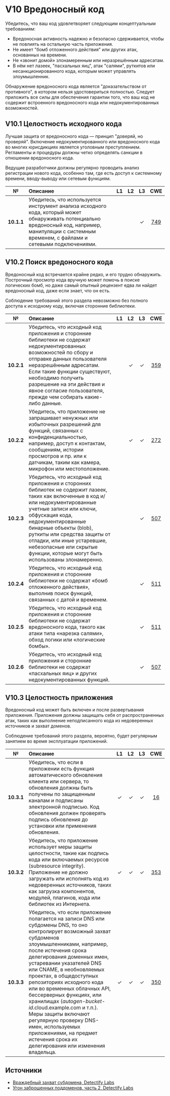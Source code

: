 # V10 Вредоносный код

Убедитесь, что ваш код удовлетворяет следующим концептуальным требованиям:

* Вредоносная активность надежно и безопасно сдерживается, чтобы не повлиять на остальную часть приложения.
* Не имеет "бомб отложенного действия" или других атак, основанных на времени.
* Не «звонит домой» злонамеренным или неразрешённым адресатам.
* В нём нет лазеек, "пасхальных яиц", атак "салями", руткитов или несанкционированного кода, которым может управлять злоумышленник.

Обнаружение вредоносного кода является "доказательством от противного", в котором нельзя удостовериться полностью. Следует приложить все силы для обеспечения гарантии того, что ваш код не содержит встроенного вредоносного кода или недокументированных возможностей.

## V10.1 Целостность исходного кода

Лучшая защита от вредоносного кода — принцип "доверяй, но проверяй". Включение недокументированного или вредоносного кода во многих юрисдикциях является уголовным преступлением. Регламенты и процедуры должны четко определять санкции в отношении вредоносного кода.

Ведущие разработчики должны регулярно проводить анализ регистрации нового кода, особенно там, где есть доступ к системному времени, вводу-выводу или сетевым функциям.

| № | Описание | L1 | L2 | L3 | CWE |
| :---: | :--- | :---: | :---:| :---: | :---: |
| **10.1.1** | Убедитесь, что используется инструмент анализа исходного кода, который может обнаруживать потенциально вредоносный код, например, манипуляции с системным временем, с файлами и сетевыми подключениями. | | | ✓ | [749](https://cwe.mitre.org/data/definitions/749.html) |

## V10.2 Поиск вредоносного кода

Вредоносный код встречается крайне редко, и его трудно обнаружить. Построчный просмотр кода вручную может помочь в поиске логических бомб, но даже самый опытный рецензент едва ли найдет вредоносный код, даже если знает, что он есть.

Соблюдение требований этого раздела невозможно без полного доступа к исходному коду, включая сторонние библиотеки.

| № | Описание | L1 | L2 | L3 | CWE |
| :---: | :--- | :---: | :---:| :---: | :---: |
| **10.2.1** | Убедитесь, что исходный код приложения и сторонние библиотеки не содержат недокументированных возможностей по сбору и отправке данных пользователя неразрешённым адресатам. Если такие функции существуют, необходимо получить разрешение на эти действия и явное согласие пользователя, прежде чем собирать какие-либо данные. | | ✓ | ✓ | [359](https://cwe.mitre.org/data/definitions/359.html) |
| **10.2.2** | Убедитесь, что приложение не запрашивает ненужных или избыточных разрешений для функций, связанных с конфиденциальностью, например, доступ к контактам, сообщениям, истории просмотров и пр. или к датчикам, таким как камера, микрофон или местоположение. | | ✓ | ✓ | [272](https://cwe.mitre.org/data/definitions/272.html) |
| **10.2.3** | Убедитесь, что исходный код приложения и сторонних библиотек не содержит лазеек, таких как включенные в код и/или недокументированные учетные записи или ключи, обфускация кода, недокументированные бинарные объекты (blob), руткиты или средства защиты от отладки, или иные устаревшие, небезопасные или скрытые функции, которые могут быть использованы злонамеренно. | | | ✓ | [507](https://cwe.mitre.org/data/definitions/507.html) |
| **10.2.4** | Убедитесь, что исходный код приложения и сторонние библиотеки не содержат «бомб отложенного действия», выполнив поиск функций, связанных с датой и временем. | | | ✓ | [511](https://cwe.mitre.org/data/definitions/511.html) |
| **10.2.5** | Убедитесь, что исходный код приложения и сторонние библиотеки не содержат вредоносного кода, такого как атаки типа «нарезка салями», обход логики или «логические бомбы». | | | ✓ | [511](https://cwe.mitre.org/data/definitions/511.html) |
| **10.2.6** | Убедитесь, что исходный код приложения и сторонние библиотеки не содержат «пасхальных яиц» и других недокументированных функций. | | | ✓ | [507](https://cwe.mitre.org/data/definitions/507.html) |

## V10.3 Целостность приложения

Вредоносный код может быть включен и после развертывания приложения. Приложения должны защищать себя от распространенных атак, таких как выполнение неподписанного кода из недоверенных источников и захват доменов.

Соблюдение требований этого раздела, вероятно, будет регулярным занятием во время эксплуатации приложений.

| № | Описание | L1 | L2 | L3 | CWE |
| :---: | :--- | :---: | :---:| :---: | :---: |
| **10.3.1** | Убедитесь, что если в приложении есть функция автоматического обновления клиента или сервера, то обновления должны быть получены по защищенным каналам и подписаны электронной подписью. Код обновления должен проверять подпись обновления до установки или применения обновления. | ✓ | ✓ | ✓ | [16](https://cwe.mitre.org/data/definitions/16.html) |
| **10.3.2** | Убедитесь, что приложение использует меры защиты целостности, такие как подпись кода или включаемых ресурсов (subresource integrity). Приложение не должно загружать или исполнять код из недоверенных источников, таких как загрузка компонентов, модулей, плагинов, кода или библиотек из Интернета. | ✓ | ✓ | ✓ | [353](https://cwe.mitre.org/data/definitions/353.html) |
| **10.3.3** | Убедитесь, что если приложение полагается на записи DNS или субдомены DNS, то оно контролирует возможный захват субдоменов злоумышленниками, например, после истечения срока делегирования доменных имен, устаревании указателей DNS или CNAME, в необновляемых проектах, в общедоступных репозиториях исходного кода или во временных облачных API, бессерверных функциях, или хранилищах (*autogen-bucket-id*.cloud.example.com и т.п.). Меры защиты включают регулярную проверку DNS-имен, используемых приложениями, на предмет истечения срока их делегирования или изменения владельца. | ✓ | ✓ | ✓ | [350](https://cwe.mitre.org/data/definitions/350.html) |

## Источники

* [Враждебный захват субдомена, Detectify Labs](https://labs.detectify.com/2014/10/21/hostile-subdomain-takeover-using-herokugithubdesk-more/)
* [Угон заброшенных поддоменов, часть 2, Detectify Labs](https://labs.detectify.com/2014/12/08/hijacking-of-abandoned-subdomains-part-2/)
